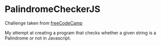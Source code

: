 # PalindromeCheckerJS
Challenge taken from [freeCodeCamp](https://www.freecodecamp.org/learn/javascript-algorithms-and-data-structures/javascript-algorithms-and-data-structures-projects/palindrome-checker)

My attempt at creating a program that checks whether a given string is a Palindrome or not in Javascript.